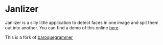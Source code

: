 # Janlizer

Janlizer is a silly little application to detect faces in one image and spit them out into another. You can find a demo of this online [here](http://kosamari.github.io/janlizer/).

This is a fork of [baroquegrammer](http://philduffy.github.io/baroquegrammer/)
